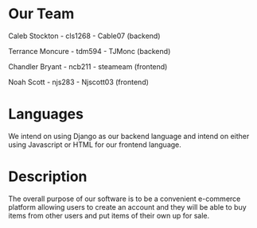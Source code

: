 # Our Team
Caleb Stockton - cls1268 - Cable07 (backend)

Terrance Moncure - tdm594 - TJMonc (backend)

Chandler Bryant - ncb211 - steameam (frontend)

Noah Scott - njs283 - Njscott03 (frontend)

# Languages
We intend on using Django as our backend language and intend on either using Javascript or HTML for our frontend language.

# Description
The overall purpose of our software is to be a convenient e-commerce platform allowing users to create an account and they will be able to buy items from other users and put items of their own up for sale. 


